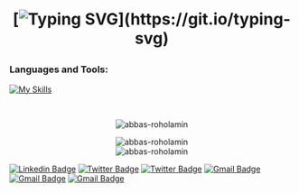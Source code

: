 <!-- @format -->

<h1 align="center">

[![Typing SVG](https://readme-typing-svg.herokuapp.com?font=Fira+Code&size=30&duration=3000&pause=&color=FFF&center=true&vCenter=true&width=435&lines=Hello,+There+👋;This+is+Abbas+Roholamin;Nice+to+meet+you!)](https://git.io/typing-svg)

</h1>

<h3 align="left">Languages and Tools:</h3>
  <p align="left"> 

[![My Skills](https://skillicons.dev/icons?i=html,css,js,jquery,bootstrap,sass,git,github,next,tailwind,php,laravel,mysql,postgresql,alpinejs,vue,react,vscode,graphql,jest,md,redux)](https://skillicons.dev)

  </p>

<br>

<p align="center">
  <img src="https://github-readme-stats.vercel.app/api/top-langs?username=abbas-roholamin&show_icons=true&locale=en&layout=compact&theme=dark" alt="abbas-roholamin" />
</p>
  
  
<div align="center">

<img src="https://github-readme-stats.vercel.app/api?username=abbas-roholamin&count_private=true&show_icons=true&locale=en&theme=dark" alt="abbas-roholamin" />
   <br>
<img src="https://github-readme-streak-stats.herokuapp.com/?user=abbas-roholamin&theme=dark" alt="abbas-roholamin" />
   
</div>

<p align="center">

[![Linkedin Badge](https://img.shields.io/badge/-LinkedIn-0e76a8?style=flat-square&logo=Linkedin&logoColor=white)](https://linkedin.com/in/abbas-roholamin)
[![Twitter Badge](https://img.shields.io/badge/-Twitter-00acee?style=flat-square&logo=Twitter&logoColor=white)](https://twitter.com/abbas_roholamin)
[![Twitter Badge](https://img.shields.io/badge/-Facebook-00acee?style=flat-square&logo=Facebook&logoColor=white)](https://www.facebook.com/AbbasRoholamin/)
[![Gmail Badge](https://img.shields.io/badge/-Gmail-e4405f?style=flat-square&logo=gmail&logoColor=white)](mailto:abbasroholamin76@gmail.com)
[![Gmail Badge](https://komarev.com/ghpvc/?username=abbas-roholamin&label=Profile%20views&color=0e75b6&style=flat)](https://komarev.com/ghpvc/?username=abbas-roholamin&label=Profile%20views&color=0e75b6&style=flat)
[![Gmail Badge](https://wakatime.com/badge/user/e1437bec-a9c1-430a-84b5-75378ccefde6.svg)](https://wakatime.com/badge/user/e1437bec-a9c1-430a-84b5-75378ccefde6.svg)

</p>
